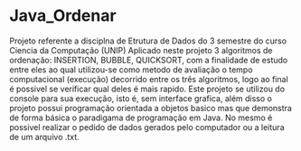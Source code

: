 # Java_Ordenar
Projeto referente a disciplna de Etrutura de Dados do 3 semestre do curso Ciencia da Computação (UNIP)
Aplicado neste projeto 3 algoritmos de ordenação: INSERTION, BUBBLE, QUICKSORT, com a finalidade de estudo entre eles ao qual utilizou-se como metodo de avaliação o tempo computacional (execução) decorrido entre os três algoritmos, logo ao final é possivel se verificar qual deles é mais rapido.
Este projeto se utilizou do console para sua execução, isto é, sem interface grafica, além disso o projeto possui programação orientada a objetos basico mas que demonstra de forma básica o paradigama de programação em Java.
No mesmo é possivel realizar o pedido de dados gerados pelo computador ou a leitura de um arquivo .txt.
